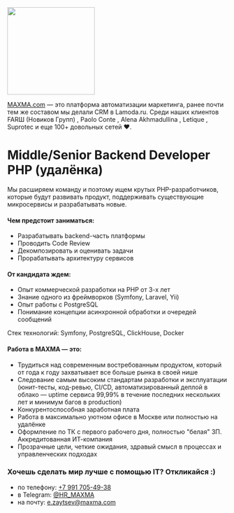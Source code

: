 <img src="//jobs.maxma.com/MX_Logo_2023_L_2.svg" width="200" />

[MAXMA.com](https://maxma.com/) — это платформа автоматизации маркетинга, ранее почти тем же составом мы делали CRM в Lamoda.ru. Среди наших клиентов FARШ (Новиков Групп) , Paolo Conte , Alena Akhmadullina , Letique , Suprotec и еще 100+ довольных сетей ❤️.

# Middle/Senior Backend Developer PHP (удалёнка)

Мы расширяем команду и поэтому ищем крутых PHP-разработчиков, которые будут развивать продукт, поддерживать существующие микросервисы и разрабатывать новые.

#### Чем предстоит заниматься:
- Разрабатывать backend-часть платформы
- Проводить Code Review
- Декомпозировать и оценивать задачи
- Прорабатывать архитектуру сервисов

#### От кандидата ждем:
- Опыт коммерческой разработки на PHP от 3-х лет
- Знание одного из фреймворков (Symfony, Laravel, Yii)
- Опыт работы с PostgreSQL
- Понимание концепции асинхронной обработки и очередей сообщений

Стек технологий: Symfony, PostgreSQL, ClickHouse, Docker

#### Работа в MAXMA — это:
- Трудиться над современным востребованным продуктом, который от года к году захватывает все больше рынка в своей нише
- Следование самым высоким стандартам разработки и эксплуатации (юнит-тесты, код-ревью, CI/CD, автоматизированный деплой в облако — uptime сервиса 99,99% в течение последних нескольких лет и минимум багов в production)
- Конкурентоспособная заработная плата
- Работа в максимально уютном офисе в Москве или полностью на удалёнке
- Оформление по ТК с первого рабочего дня, полностью "белая" ЗП. Аккредитованная ИТ-компания
- Прозрачные цели, четкие ожидания, здравый смысл в процессах и управленческих подходах

### Хочешь сделать мир лучше с помощью IT? Откликайся :)

- по телефону: [+7 991 705-49-38](tel:+79917054938)
- в Telegram: [@HR_MAXMA](https://t.me/HR_MAXMA)
- на почту: [e.zaytsev@maxma.com](mailto:e.zaytsev@maxma.com)
